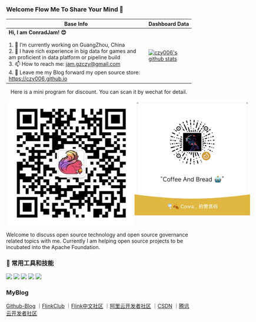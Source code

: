 ### Welcome Flow Me To Share Your Mind 👋

|Base Info|Dashboard Data|
|----------------------------------------------------------------------|----------------------------------------------------------------------|
| __Hi, I am ConradJam! 😊__<br/><br/>1. 🔭 I’m currently working on GuangZhou, China<br/>2. 💪 I have rich experience in big data for games and am proficient in data platform or pipeline build<br/>3. 📫 How to reach me: jam.gzczy@gmail.com<br/>4. 💬 Leave me my Blog forward my open source store: https://czy006.github.io | [![czy006's github stats](https://github-readme-stats.vercel.app/api?username=czy006&show_icons=true)](https://github.com/czy006/github-readme-stats) |

<div align=center>
  <p>Here is a mini program for discount. You can scan it by wechat for detail.</p>
<div style="display: flex; justify-content: space-between; margin-left: 5px; margin-right: 5px;">
  <img src="./img/bigdata_talk.jpg" height="344" width="344" alt="公众号"/>
  <img src="./img/coffee.jpg" height="314" width="314" alt="coffee"/>
</div>
</div> 

<p>Welcome to discuss open source technology and open source governance related topics with me. Currently I am helping open source projects to be incubated into the Apache Foundation.</p>


###  🔧 常用工具和技能

![](https://img.shields.io/badge/OS-Linux-informational?style=flat&logo=linux&logoColor=white&color=2bbc8a)
![](https://img.shields.io/badge/Editor-IntelliJ_IDEA-informational?style=flat&logo=intellij-idea&logoColor=white&color=2bbc8a)
![](https://img.shields.io/badge/Code-Java-informational?style=flat&logo=java&logoColor=white&color=2bbc8a)
![](https://img.shields.io/badge/Code-Scala-informational?style=flat&logo=scala&logoColor=white&color=2bbc8a)
![](https://img.shields.io/badge/Code-JavaScript-informational?style=flat&logo=javascript&logoColor=white&color=2bbc8a)


### MyBlog

[Github-Blog](https://czy006.github.io)
｜[FlinkClub](https://github.com/czy006/FlinkClub) 
｜[Flink中文社区](https://flink-learning.org.cn/author/910723ec13d7b3d103fdc6bbfa8ea5fd)
｜[阿里云开发者社区](https://developer.aliyun.com/profile/nwcroxcgl3cc2)
｜[CSDN](https://blog.csdn.net/qq_30438573)
｜[腾讯云开发者社区](https://cloud.tencent.com/developer/user/1188124)

